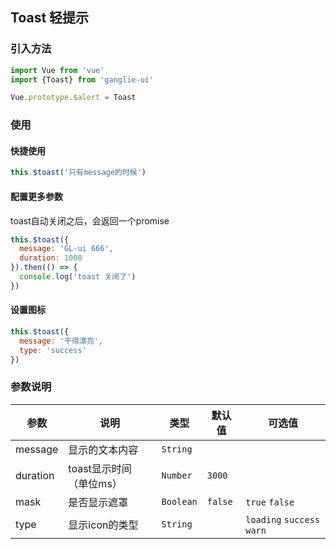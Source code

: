 ## Toast 轻提示

### 引入方法

```javascript
import Vue from 'vue'
import {Toast} from 'ganglie-ui'

Vue.prototype.$alert = Toast
```


### 使用

#### 快捷使用

``` javascript
this.$toast('只有message的时候')
```

#### 配置更多参数

toast自动关闭之后，会返回一个promise

``` javascript
this.$toast({
  message: 'GL-ui 666',
  duration: 1000
}).then(() => {
  console.log('toast 关闭了')
})
```

#### 设置图标

``` javascript
this.$toast({
  message: '干得漂亮',
  type: 'success'
})
```

### 参数说明

| 参数        | 说明    |  类型  | 默认值 | 可选值 |
| --------   | ----   | ---- |---- |---- |
| message  | 显示的文本内容 | `String` |  |  |
| duration | toast显示时间（单位ms）| `Number` | `3000` | |
| mask | 是否显示遮罩 | `Boolean` | `false` | `true` `false` |
| type | 显示icon的类型 | `String` |  | `loading` `success` `warn` |
